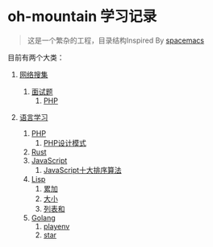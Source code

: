 # oh-mountain 学习记录 #
> 这是一个繁杂的工程，目录结构Inspired By [spacemacs](https://github.com/syl20bnr/spacemacs)

目前有两个大类：

1. [网络搜集](collection+/)
    1. [面试题](collection+/interview)
        1. [PHP](collection+/interview/PHP)

2. [语言学习](lang+)
    1. [PHP](lang+/PHP)
        1. [PHP设计模式](lang+/PHP/design_pattern)
    2. [Rust](lang+/Rust)
    3. [JavaScript](lang+/JavaScript)
        1. [JavaScript十大排序算法](lang+/JavaScript/sorting-algorithm)
    4. [Lisp](lang/Lisp)
        1. [累加](lang+/Lisp/累加)
        2. [大小](lang+/Lisp/大小)
        3. [列表和](lang+/Lisp/列表)
    5. [Golang](lang/Golang)
        1. [playenv](lang+/Golang/playenv)
        2. [star](lang+/Golang/star)
